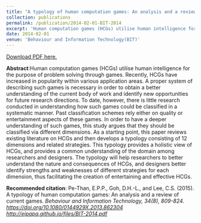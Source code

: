 ```yaml
---
title: "A typology of human computation games: An analysis and a review of current games"
collection: publications
permalink: /publication/2014-02-01-BIT-2014
excerpt: 'Human computation games (HCGs) utilise human intelligence for the purpose of problem solving through games. Recently, HCGs have increased in popularity within various application areas. A proper system of describing such games is necessary in order to obtain a better understanding of the current body of work and identify new opportunities for future research directions. To date, however, there is little research conducted in understanding how such games could be classified in a systematic manner. Past classification schemes rely either on quality or entertainment aspects of these games. In order to have a deeper understanding of such games, this study argues that they should be classified via different dimensions. As a starting point, this paper reviews existing literature on HCGs and then develops a typology consisting of 12 dimensions and related strategies. This typology provides a holistic view of HCGs, and provides a common understanding of the domain among researchers and designers. The typology will help researchers to better understand the nature and consequences of HCGs, and designers better identify strengths and weaknesses of different strategies for each dimension, thus facilitating the creation of entertaining and effective HCGs.'
date: 2014-02-01
venue: 'Behaviour and Information Technology(BIT)'
---
```

[Download PDF here.](http://eipapa.github.io/files/BIT-2014.pdf)

**Abstract**:Human computation games (HCGs) utilise human intelligence for the purpose of problem solving through games. Recently, HCGs have increased in popularity within various application areas. A proper system of describing such games is necessary in order to obtain a better understanding of the current body of work and identify new opportunities for future research directions. To date, however, there is little research conducted in understanding how such games could be classified in a systematic manner. Past classification schemes rely either on quality or entertainment aspects of these games. In order to have a deeper understanding of such games, this study argues that they should be classified via different dimensions. As a starting point, this paper reviews existing literature on HCGs and then develops a typology consisting of 12 dimensions and related strategies. This typology provides a holistic view of HCGs, and provides a common understanding of the domain among researchers and designers. The typology will help researchers to better understand the nature and consequences of HCGs, and designers better identify strengths and weaknesses of different strategies for each dimension, thus facilitating the creation of entertaining and effective HCGs.

**Recommended citation**: Pe-Than, E.P.P., Goh, D.H.-L., and Lee, C.S. (2015). A typology of human computation games: An analysis and a review of current games. <i>Behaviour and Information Technology, 34<i>(8), 809-824. https://doi.org/10.1080/0144929X.2013.862304 http://eipapa.github.io/files/BIT-2014.pdf